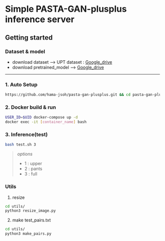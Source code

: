 # Simple PASTA-GAN-plusplus inference server

## Getting started

### Dataset & model
+ download dataset --> UPT dataset : [Google_drive](https://drive.google.com/file/d/1QgIQJ83FXE9XLUhKdY1RK-cHr5PGAa8V/view?usp=sharing)
+ download pretrained_model --> [Google_drive](https://drive.google.com/file/d/1k5QTVzd1B67--Y7WGejbRVA1Cgg6Wy2P/view?usp=sharing)

----

### 1. Auto Setup
```bash
https://github.com/hama-jsoh/pasta-gan-plusplus.git && cd pasta-gan-plusplus && bash setup.sh
```

### 2. Docker build & run
```bash
USER_ID=$UID docker-compose up -d
docker exec -it [container_name] bash
```

### 3. Inference(test)
```bash
bash test.sh 3
```
  
> *options*
> + 1 : upper
> + 2 : pants
> + 3 : full

### Utils

1. resize
```bash
cd utils/
python3 resize_image.py
```

2. make test_pairs.txt
```bash
cd utils/
python3 make_pairs.py
```
